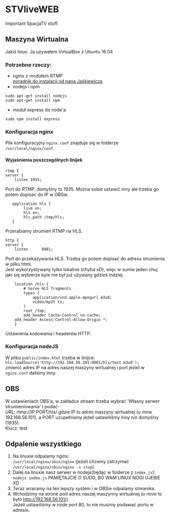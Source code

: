 # STVliveWEB
Important SpacjaTV stuff.

## Maszyna Wirtualna
Jakiś linux.
Ja używałem VirtualBox z Ubuntu 16.04
### Potrzebne rzeczy:
- nginx z modułem RTMP  
[poradnik do instalacji od pana Jaśkiewicza](https://obsproject.com/forum/resources/how-to-set-up-your-own-private-rtmp-server-using-nginx.50/)
- nodejs i npm  
```
sudo apt-get install nodejs  
sudo apt-get install npm
```
- moduł express do node'a
```
sudo npm install express
```

### Konfiguracja nginx
Plik konfiguracyjny `nginx.conf` znajduje się w folderze `/usr/local/nginx/conf`.  
#### Wyjaśnienia poszczególnych linijek
```
rtmp {
server {
    listen 1935;
```

   Port do RTMP, domyślny to 1935. Można sobie ustawić inny ale trzeba go potem dopisać do IP w OBSie.

```
   application hls {
        live on;
        hls on;
        hls_path /tmp/hls;
   }
```

   Przerabiamy strumień RTMP na HLS.
   
```
http {
server {
    listen      8081;
```

Port do przekazywania HLS. Trzeba go potem dopisać do adresu strumienia w pliku html.  
Jest wykorzystywany tylko lokalnie (chyba xD), więc w sumie jeden chuj jaki się wybierze byle nie był już używany gdzieś indziej. 

```
    location /hls {
        # Serve HLS fragments
        types {
            application/vnd.apple.mpegurl m3u8;
            video/mp2t ts;
        }
        root /tmp;
        add_header Cache-Control no-cache;
	add_header Access-Control-Allow-Origin *;
    }
``` 
Ustawienia kodowania i headerów HTTP.  

### Konfiguracja nodeJS

W pliku `public/index.html` trzeba w linijce:  
`hls.loadSource('http://192.168.56.101:8081/hls/test.m3u8');`  
zmienić adres IP na adres naszej maszyny wirtualnej i port jeżeli w `nginx.conf` daliśmy inny.

 
## OBS
W ustawieniach OBS'a, w zakładce stream trzeba wybrać 'Własny serwer strumieniowania' i podać:  
URL: rtmp://IP:PORT/hls/ gdzie IP to adres maszyny wirtualnej (u mnie 192.168.56.101), a PORT uzupełniamy jeżeli ustawiliśmy inny niż domyślny (1935).  
Klucz: test

## Odpalenie wszystkiego
1. Na linuxie odpalamy nginx:  
`/usr/local/nginx/sbin/nginx` (jeżeli chcemy zatrzymać `/usr/local/nginx/sbin/nginx -s stop`)  
2. Dalej na linuxie nasz serwer w nodejs(będąc w folderze z `index.js`):  
`nodejs index.js`
PAMIĘTAJCIE O SUDO, BO WAM LINUX NOGI UJEBIE XD  
3. Teraz wracamy na ten lepszy system i w OBSie odpalamy streamka.  
4. Wchodzimy na strone pod adres naszej maszynny wirtualnej (u mnie to było http://192.168.56.101/).  
Jeżeli ustawiliśmy w node port 80, to nie musimy podawać portu w adresie.
